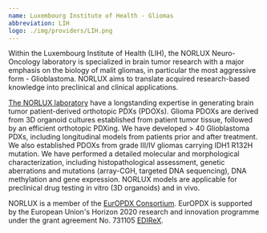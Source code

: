 ```yaml
---
name: Luxembourg Institute of Health - Gliomas
abbreviation: LIH
logo: ./img/providers/LIH.png
---
```


Within the Luxembourg Institute of Health (LIH), the NORLUX Neuro-Oncology laboratory is specialized in brain tumor research with a major emphasis on the biology of malit gliomas, in particular the most aggressive form - Glioblastoma. NORLUX aims to translate acquired research-based knowledge into preclinical and clinical applications.

[The NORLUX laboratory](https://norlux.lih.lu) have a longstanding expertise in generating brain tumor patient-derived orthotopic PDXs (PDOXs). Glioma PDOXs are derived from 3D organoid cultures established from patient tumor tissue, followed by an efficient orthotopic PDXing. We have developed > 40 Glioblastoma PDXs, including longitudinal models from patients prior and after treatment. We also established PDOXs from grade III/IV gliomas carrying IDH1 R132H mutation. We have performed a detailed molecular and morphological characterization, including histopathological assessment, genetic aberrations and mutations (array-CGH, targeted DNA sequencing), DNA methylation and gene expression. NORLUX models are applicable for preclinical drug testing in vitro (3D organoids) and in vivo.

NORLUX is a member of the [EurOPDX Consortium](http://www.europdx.eu). EurOPDX is supported by the European Union's Horizon 2020 research and innovation programme under the grant agreement No. 731105 [EDIReX](https://cordis.europa.eu/project/rcn/212589_en.html).
